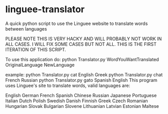 # linguee-translator
A quick python script to use the Linguee website to translate words between languages

PLEASE NOTE THIS IS VERY HACKY AND WILL PROBABLY NOT WORK IN ALL CASES. I WILL FIX SOME CASES BUT NOT ALL. THIS IS THE FIRST ITERATION OF THIS SCRIPT.

To use this application do:
python Translator.py WordYouWantTranslated OriginalLanguage NewLanguage

example:
python Translator.py cat English Greek
python Translator.py chat French Russian
python Translator.py gato Spanish English
This program uses Linguee's site to translate words, valid languages are:

English
German
French
Spanish
Chinese
Russian
Japanese
Portuguese
Italian
Dutch
Polish
Swedish
Danish
Finnish
Greek
Czech
Romanian
Hungarian
Slovak
Bulgarian
Slovene
Lithuanian
Latvian
Estonian
Maltese
